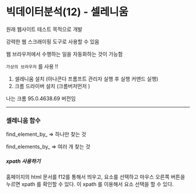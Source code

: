 # 빅데이터분석(12) - 셀레니움



원래 웹사이트 테스트 목적으로 개발

강력한 웹 스크래이핑 도구로 사용할 수 있음

웹 브라우저에서 수행하는 일을 자동화하는 것이 가능함





`가상의 브라우저` 를 사용 !! 



1. 셀레니움 설치 (아나콘다 프롬프트 관리자 실행 후 실행 커맨드 실행)
2. 크롬 드라이버 설치 (크롬버저먼저 )

나는 크롬 95.0.4638.69  버전임

<hr>

### 셀레니움 함수



find_element_by_ => 하나만 찾는 것

find_elements_by_ => 여러 개 찾는 것





##### xpath 사용하기



홈페이지의 html 문서를 f12를 통해서 띄우고, 요소를 선택하고 마우스 오른쪽 버튼을 누르면 xpath 를 확인할 수 있다. 이 xpath 를 이용해서 요소 선택을 할 수 있다.



